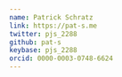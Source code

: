 ```yaml
---
name: Patrick Schratz
link: https://pat-s.me
twitter: pjs_2288
github: pat-s
keybase: pjs_2288
orcid: 0000-0003-0748-6624
---
```


